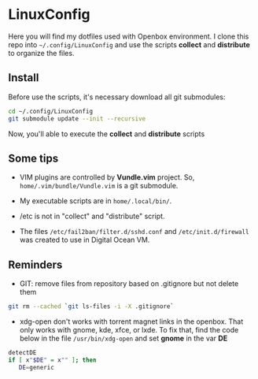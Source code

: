 LinuxConfig
===========

Here you will find my dotfiles used with Openbox environment. I clone this repo into ``~/.config/LinuxConfig`` and use 
the scripts **collect** and **distribute** to organize the files.

Install
----------

Before use the scripts, it's necessary download all git submodules:

```bash
cd ~/.config/LinuxConfig
git submodule update --init --recursive
```
Now, you'll able to execute the **collect** and **distribute** scripts

Some tips
----------

* VIM plugins are controlled by **Vundle.vim** project. So, ``home/.vim/bundle/Vundle.vim`` is a git submodule.  

* My executable scripts are in ``home/.local/bin/``.

* /etc is not in "collect" and "distribute" script.

* The files ``/etc/fail2ban/filter.d/sshd.conf`` and ``/etc/init.d/firewall`` was created to use in Digital Ocean VM. 

Reminders
-----------

* GIT: remove files from repository based on .gitignore but not delete them

```bash
git rm --cached `git ls-files -i -X .gitignore`
```

* xdg-open don't works with torrent magnet links in the openbox. That only works with gnome, kde, xfce, or lxde.
To fix that, find the code below in the file ``/usr/bin/xdg-open`` and set **gnome**  in the var **DE** 

```bash    
detectDE
if [ x"$DE" = x"" ]; then
   DE=generic
```


